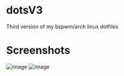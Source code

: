 # dotsV3
Third version of my bspwm/arch linux dotfiles

# Screenshots
![image](https://user-images.githubusercontent.com/76164598/171851261-8f01a99b-5c12-4d88-bdf5-7e834a5c2517.png)
![image](https://user-images.githubusercontent.com/76164598/171851510-808fae44-d609-45bb-8dab-afe02840b7cc.png)

